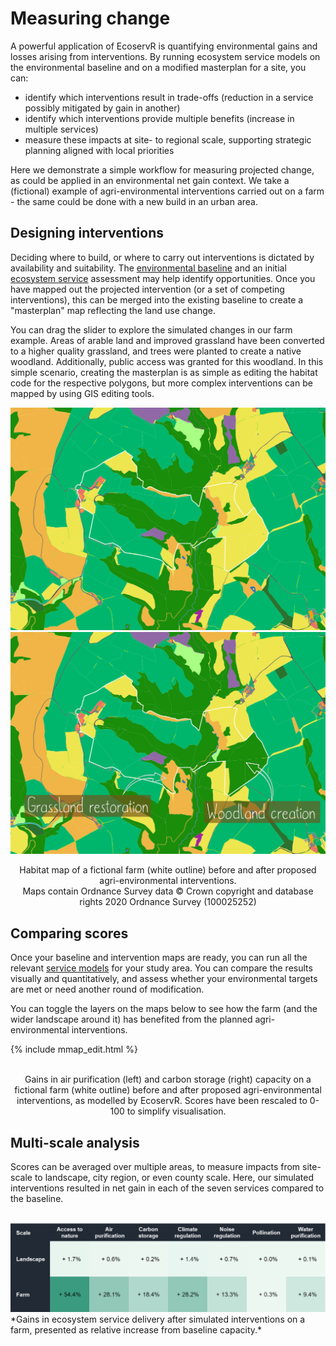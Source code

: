 # Measuring change

A powerful application of EcoservR is quantifying environmental gains and losses arising from interventions. By running ecosystem service models on the environmental baseline and on a modified masterplan for a site, you can:
+ identify which interventions result in trade-offs (reduction in a service possibly mitigated by gain in another)
+ identify which interventions provide multiple benefits (increase in multiple services)
+ measure these impacts at site- to regional scale, supporting strategic planning aligned with local priorities

Here we demonstrate a simple workflow for measuring projected change, as could be applied in an environmental net gain context. We take a (fictional) example of agri-environmental interventions carried out on a farm - the same could be done with a new build in an urban area. 

## Designing interventions

Deciding where to build, or where to carry out interventions is dictated by availability and suitability. The <a href="{{ site.github.url }}/basemap">environmental baseline</a> and an initial <a href="{{ site.github.url }}/ecoservices">ecosystem service</a> assessment may help identify opportunities. Once you have mapped out the projected intervention (or a set of competing interventions), this can be merged into the existing baseline to create a "masterplan" map reflecting the land use change.

You can drag the slider to explore the simulated changes in our farm example. Areas of arable land and improved grassland have been converted to a higher quality grassland, and trees were planted to create a native woodland. Additionally, public access was granted for this woodland. In this simple scenario, creating the masterplan is as simple as editing the habitat code for the respective polygons, but more complex interventions can be mapped by using GIS editing tools.  

<div class="juxtapose-container">
 <div class="juxtapose">
    <img src="img/baseline2.png" data-label="Baseline"/>
    <img src="img/intervention2_annot.png" data-label="Interventions"/>
 </div>
</div>
<script src="https://cdn.knightlab.com/libs/juxtapose/latest/js/juxtapose.min.js"></script>
<link rel="stylesheet" href="https://cdn.knightlab.com/libs/juxtapose/latest/css/juxtapose.css">


<p class = "disclaimer" style="padding-left:0; text-align:center;">Habitat map of a fictional farm (white outline) before and after proposed agri-environmental interventions. <br> Maps contain Ordnance Survey data © Crown copyright and database rights 2020 Ordnance Survey (100025252)</p>


## Comparing scores

Once your baseline and intervention maps are ready, you can run all the relevant <a href="{{ site.github.url }}/ecoservices">service models</a> for your study area. You can compare the results visually and quantitatively, and assess whether your environmental targets are met or need another round of modification.

You can toggle the layers on the maps below to see how the farm (and the wider landscape around it) has benefited from the planned agri-environmental interventions. 

<div>
 <style type="text/css">
.info {
font: 11px/10px Arial, Helvetica, sans-serif !important;
}
 </style>
 {% include mmap_edit.html %}
</div>
<br style="clear:both" />

<p class = "disclaimer" style="padding-left:0; text-align:center;">Gains in air purification (left) and carbon storage (right) capacity on a fictional farm (white outline) before and after proposed agri-environmental interventions, as modelled by EcoservR. Scores have been rescaled to 0-100 to simplify visualisation.</p>

## Multi-scale analysis

Scores can be averaged over multiple areas, to measure impacts from site-scale to landscape, city region, or even county scale. Here, our simulated interventions resulted in net gain in each of the seven services compared to the baseline. 

<br>

<img src="img/farm_netgain.png" alt="Scores table" class="responsive">
*Gains in ecosystem service delivery after simulated interventions on a farm, presented as relative increase from baseline capacity.*

<br>


<script>
var $juxtapose = $('.juxtapose'),
    $juxtapose_container = $('.juxtapose-container'),
    juxtapose_ratio;

$(window).load(function(){
  juxtapose_ratio = $juxtapose.outerHeight() / $juxtapose.outerWidth();
});

$(window).resize(function() {
  var new_width = $juxtapose_container.outerWidth(),
      new_height = new_width*juxtapose_ratio;

  $juxtapose.css({
    width: new_width,
    height: new_height
  })
});
</script>
